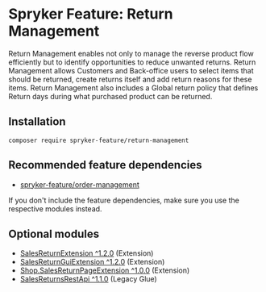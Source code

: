 # Spryker Feature: Return Management

Return Management enables not only to manage the reverse product flow efficiently but to identify opportunities to reduce unwanted returns.
Return Management allows Customers and Back-office users to select items that should be returned, create returns itself and add return reasons for these items. 
Return Management also includes a Global return policy that defines Return days during what purchased product can be returned.

## Installation

```
composer require spryker-feature/return-management
```

## Recommended feature dependencies
- [spryker-feature/order-management](https://github.com/spryker-feature/order-management)

If you don't include the feature dependencies, make sure you use the respective modules instead.

## Optional modules
- [SalesReturnExtension ^1.2.0](https://github.com/spryker/sales-return-extension) (Extension)
- [SalesReturnGuiExtension ^1.2.0](https://github.com/spryker/sales-return-gui-extension) (Extension)
- [Shop.SalesReturnPageExtension ^1.0.0](https://github.com/spryker-shop/sales-return-page-extension) (Extension)
- [SalesReturnsRestApi ^1.1.0](https://github.com/spryker/sales-returns-rest-api) (Legacy Glue)
